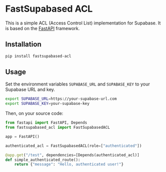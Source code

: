 # FastSupabased ACL

This is a simple ACL (Access Control List) implementation for Supabase. It is based on the [FastAPI](https://fastapi.tiangolo.com/) framework.

## Installation

```bash
pip install fastsupabased-acl
```

## Usage

Set the environment variables `SUPABASE_URL` and `SUPABASE_KEY` to your Supabase URL and key.

```bash
export SUPABASE_URL=https://your-supabase-url.com
export SUPABASE_KEY=your-supabase-key
```

Then, on your source code:

```python
from fastapi import FastAPI, Depends
from fastsupabased_acl import FastSupabasedACL

app = FastAPI()

authenticated_acl = FastSupabasedACL(role=["authenticated"])

@app.get("/test", dependencies=[Depends(authenticated_acl)]
def simple_authenticated_route():
    return {"message": "Hello, authenticated user!"}
```